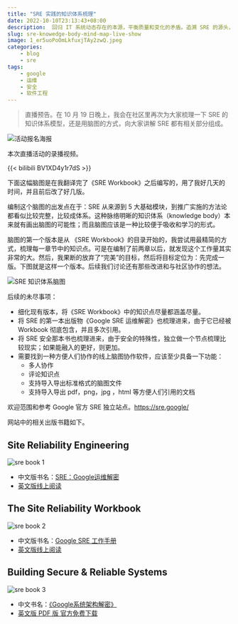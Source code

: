```yaml
---
title: "SRE 实践的知识体系梳理"
date: 2022-10-10T23:13:43+08:00
description:  回归 IT 系统动态存在的本源，平衡质量和变化的矛盾。追溯 SRE 的源头，探讨在云计算时代大潮中，我们的业务系统稳定性建设应该何去何从。
slug: sre-knowedge-body-mind-map-live-show
image: 1_er5uoPoOmLkfuxjTAy2zwQ.jpeg
categories:
    - blog
    - sre
tags:
    - google
    - 运维
    - 安全
    - 软件工程
---
```


> 直播预告。在 10 月 19 日晚上，我会在社区里再次为大家梳理一下 SRE 的知识体系模型，还是用脑图的方式，向大家讲解 SRE 都有相关部分组成。

![活动报名海报](poster.jpg)

本次直播活动的录播视频。

{{< bilibili BV1XD4y1r7dS >}}


下面这幅脑图是在我翻译完了《SRE Workbook》之后编写的，用了我好几天的时间，并且前后改了好几版。

编制这个脑图的出发点在于：SRE 从来源到 5 大基础模块，到推广实施的方法论都看似比较完整，比较成体系。这种脉络明晰的知识体系（knowledge body）本来就有画出脑图的可能性；而且脑图应该是一种比较便于吸收和学习的形式。

脑图的第一个版本是从 《SRE Workbook》的目录开始的，我尝试用最精简的方式，梳理每一章节中的知识点。可是在编制了前两章以后，就发现这个工作量其实非常的大。然后，我果断的放弃了“完美”的目标，然后将目标定位为：先完成一版。下图就是这样一个版本。后续我们讨论还有那些改进和与社区协作的想法。

![SRE 知识体系脑图](SRE-Workbookv1.5.jpg)

后续的未尽事项：

* 细化现有版本，将《SRE Workbook》中的知识点尽量都涵盖尽量。
* 将 SRE 的第一本出版物《Google SRE 运维解密》也梳理进来，由于它已经被 Workbook 彻底包含，并且多次引用。
* 将 SRE 安全那本书也梳理进来，由于安全的特殊性，独立做一个节点梳理比较现实；如果能融入的更好，则更加。
* 需要找到一种方便人们协作的线上脑图协作软件，应该至少具备一下功能：
  * 多人协作
  * 评论知识点
  * 支持导入导出标准格式的脑图文件
  * 支持导入导出 pdf，png，jpg ，html 等方便人们引用的文档

欢迎范围和参考 Google 官方 SRE 独立站点。https://sre.google/

网站中的相关出版书籍如下。

## Site Reliability Engineering

![sre book 1](sre1.jpg)

* 中文版书名：[SRE：Google运维解密](https://book.douban.com/subject/26875239//)
* [英文版线上阅读](https://sre.google/sre-book/table-of-contents/)

## The Site Reliability Workbook

![sre book 2](sre2.jpg)

* 中文版书名：[Google SRE 工作手册](https://book.douban.com/subject/35224058/)
* [英文版线上阅读](https://sre.google/sre-book/table-of-contents/)

## Building Secure & Reliable Systems

![sre book 3](sre3.jpg)

* 中文书名：[《Google系统架构解密》](https://book.douban.com/subject/35585206/)
* [英文版 PDF 版 官方免费下载](https://sre.google/static/pdf/building_secure_and_reliable_systems.pdf)